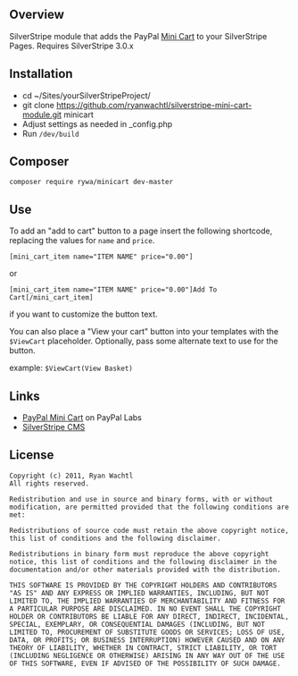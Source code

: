 ## Overview

 SilverStripe module that adds the PayPal [Mini Cart](https://github.com/jeffharrell/MiniCart) to your SilverStripe Pages. Requires SilverStripe 3.0.x

## Installation ##

 * cd ~/Sites/yourSilverStripeProject/
 * git clone https://github.com/ryanwachtl/silverstripe-mini-cart-module.git minicart
 * Adjust settings as needed in _config.php
 * Run `/dev/build`
 
 ## Composer ##
 
 `composer require rywa/minicart dev-master`

## Use ##

 To add an "add to cart" button to a page insert the following shortcode, replacing the values for `name` and `price`.

 `[mini_cart_item name="ITEM NAME" price="0.00"]`

 or

 `[mini_cart_item name="ITEM NAME" price="0.00"]Add To Cart[/mini_cart_item]`

 if you want to customize the button text.

 You can also place a "View your cart" button into your templates with the `$ViewCart` placeholder. Optionally, pass some alternate text to use for the button. 

 example: `$ViewCart(View Basket)`

## Links ##

 * [PayPal Mini Cart](https://minicart.paypal-labs.com/) on PayPal Labs
 * [SilverStripe CMS](http://www.silverstripe.org/)

## License ##

	Copyright (c) 2011, Ryan Wachtl
	All rights reserved.

	Redistribution and use in source and binary forms, with or without modification, are permitted provided that the following conditions are met:

	Redistributions of source code must retain the above copyright notice, this list of conditions and the following disclaimer.
	
	Redistributions in binary form must reproduce the above copyright notice, this list of conditions and the following disclaimer in the documentation and/or other materials provided with the distribution.
	
	THIS SOFTWARE IS PROVIDED BY THE COPYRIGHT HOLDERS AND CONTRIBUTORS "AS IS" AND ANY EXPRESS OR IMPLIED WARRANTIES, INCLUDING, BUT NOT LIMITED TO, THE IMPLIED WARRANTIES OF MERCHANTABILITY AND FITNESS FOR A PARTICULAR PURPOSE ARE DISCLAIMED. IN NO EVENT SHALL THE COPYRIGHT HOLDER OR CONTRIBUTORS BE LIABLE FOR ANY DIRECT, INDIRECT, INCIDENTAL, SPECIAL, EXEMPLARY, OR CONSEQUENTIAL DAMAGES (INCLUDING, BUT NOT LIMITED TO, PROCUREMENT OF SUBSTITUTE GOODS OR SERVICES; LOSS OF USE, DATA, OR PROFITS; OR BUSINESS INTERRUPTION) HOWEVER CAUSED AND ON ANY THEORY OF LIABILITY, WHETHER IN CONTRACT, STRICT LIABILITY, OR TORT (INCLUDING NEGLIGENCE OR OTHERWISE) ARISING IN ANY WAY OUT OF THE USE OF THIS SOFTWARE, EVEN IF ADVISED OF THE POSSIBILITY OF SUCH DAMAGE.